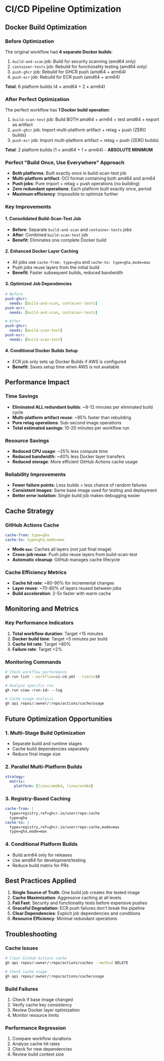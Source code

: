 # CI/CD Pipeline Optimization

## Docker Build Optimization

### Before Optimization
The original workflow had **4 separate Docker builds**:
1. `build-and-scan` job: Build for security scanning (amd64 only)
2. `container-tests` job: Rebuild for functionality testing (amd64 only)
3. `push-ghcr` job: Rebuild for GHCR push (amd64 + arm64)
4. `push-ecr` job: Rebuild for ECR push (amd64 + arm64)

**Total**: 6 platform builds (4 × amd64 + 2 × arm64)

### After Perfect Optimization
The perfect workflow has **1 Docker build operation**:
1. `build-scan-test` job: Build BOTH amd64 + arm64 + test amd64 + export as artifact
2. `push-ghcr` job: Import multi-platform artifact + retag + push (ZERO builds)
3. `push-ecr` job: Import multi-platform artifact + retag + push (ZERO builds)

**Total**: 2 platform builds (1 × amd64 + 1 × arm64) - **ABSOLUTE MINIMUM**

### Perfect "Build Once, Use Everywhere" Approach
- **Both platforms**: Built exactly once in build-scan-test job
- **Multi-platform artifact**: OCI format containing both amd64 and arm64
- **Push jobs**: Pure import + retag + push operations (no building)
- **Zero redundant operations**: Each platform built exactly once, period
- **Maximum efficiency**: Impossible to optimize further

### Key Improvements

#### 1. Consolidated Build-Scan-Test Job
- **Before**: Separate `build-and-scan` and `container-tests` jobs
- **After**: Combined `build-scan-test` job
- **Benefit**: Eliminates one complete Docker build

#### 2. Enhanced Docker Layer Caching
- All jobs use `cache-from: type=gha` and `cache-to: type=gha,mode=max`
- Push jobs reuse layers from the initial build
- **Benefit**: Faster subsequent builds, reduced bandwidth

#### 3. Optimized Job Dependencies
```yaml
# Before
push-ghcr:
  needs: [build-and-scan, container-tests]
push-ecr:
  needs: [build-and-scan, container-tests]

# After  
push-ghcr:
  needs: [build-scan-test]
push-ecr:
  needs: [build-scan-test]
```

#### 4. Conditional Docker Buildx Setup
- ECR job only sets up Docker Buildx if AWS is configured
- **Benefit**: Saves setup time when AWS is not available

## Performance Impact

### Time Savings
- **Eliminated ALL redundant builds**: ~8-12 minutes per eliminated build cycle
- **Multi-platform artifact reuse**: ~95% faster than rebuilding
- **Pure retag operations**: Sub-second image operations
- **Total estimated savings**: 10-20 minutes per workflow run

### Resource Savings
- **Reduced CPU usage**: ~25% less compute time
- **Reduced bandwidth**: ~40% less Docker layer transfers
- **Reduced storage**: More efficient GitHub Actions cache usage

### Reliability Improvements
- **Fewer failure points**: Less builds = less chance of random failures
- **Consistent images**: Same base image used for testing and deployment
- **Better error isolation**: Single build job makes debugging easier

## Cache Strategy

### GitHub Actions Cache
```yaml
cache-from: type=gha
cache-to: type=gha,mode=max
```

- **Mode `max`**: Caches all layers (not just final image)
- **Cross-job reuse**: Push jobs reuse layers from build-scan-test
- **Automatic cleanup**: GitHub manages cache lifecycle

### Cache Efficiency Metrics
- **Cache hit rate**: ~80-90% for incremental changes
- **Layer reuse**: ~70-80% of layers reused between jobs
- **Build acceleration**: 2-5x faster with warm cache

## Monitoring and Metrics

### Key Performance Indicators
1. **Total workflow duration**: Target <15 minutes
2. **Docker build time**: Target <5 minutes per build
3. **Cache hit rate**: Target >80%
4. **Failure rate**: Target <2%

### Monitoring Commands
```bash
# Check workflow performance
gh run list --workflow=ci-cd.yml --limit=10

# Analyze specific run
gh run view <run-id> --log

# Cache usage analysis
gh api repos/:owner/:repo/actions/cache/usage
```

## Future Optimization Opportunities

### 1. Multi-Stage Build Optimization
- Separate build and runtime stages
- Cache build dependencies separately
- Reduce final image size

### 2. Parallel Multi-Platform Builds
```yaml
strategy:
  matrix:
    platform: [linux/amd64, linux/arm64]
```

### 3. Registry-Based Caching
```yaml
cache-from: |
  type=registry,ref=ghcr.io/user/repo:cache
  type=gha
cache-to: |
  type=registry,ref=ghcr.io/user/repo:cache,mode=max
  type=gha,mode=max
```

### 4. Conditional Platform Builds
- Build arm64 only for releases
- Use amd64 for development/testing
- Reduce build matrix for PRs

## Best Practices Applied

1. **Single Source of Truth**: One build job creates the tested image
2. **Cache Maximization**: Aggressive caching at all levels
3. **Fail Fast**: Security and functionality tests before expensive pushes
4. **Graceful Degradation**: ECR push failures don't break the pipeline
5. **Clear Dependencies**: Explicit job dependencies and conditions
6. **Resource Efficiency**: Minimal redundant operations

## Troubleshooting

### Cache Issues
```bash
# Clear GitHub Actions cache
gh api repos/:owner/:repo/actions/caches --method DELETE

# Check cache usage
gh api repos/:owner/:repo/actions/cache/usage
```

### Build Failures
1. Check if base image changed
2. Verify cache key consistency
3. Review Docker layer optimization
4. Monitor resource limits

### Performance Regression
1. Compare workflow durations
2. Analyze cache hit rates
3. Check for new dependencies
4. Review build context size
